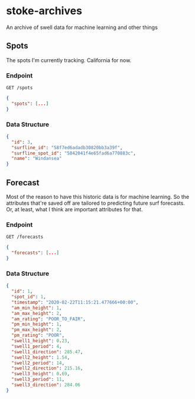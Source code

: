 # stoke-archives

An archive of swell data for machine learning and other things

## Spots

The spots I'm currently tracking. California for now.

### Endpoint

```
GET /spots
```

```json
{
  "spots": [...]
}
```

### Data Structure

```json
{
  "id": 3,
  "surfline_id": "58f7ed6adadb30820bb3a39f",
  "surfline_spot_id": "5842041f4e65fad6a770883c",
  "name": "Windansea"
}
```

## Forecast

Most of the reason to have this historic data is for machine learning. So the attributes that're saved off are tailored to predicting future surf forecasts. Or, at least, what I think are important attributes for that.

### Endpoint

```
GET /forecasts
```

```json
{
  "forecasts": [...]
}
```

### Data Structure

```json
{
  "id": 1,
  "spot_id": 1,
  "timestamp": "2020-02-22T11:15:21.477666+00:00",
  "am_min_height": 1,
  "am_max_height": 2,
  "am_rating": "POOR_TO_FAIR",
  "pm_min_height": 1,
  "pm_max_height": 2,
  "pm_rating": "POOR",
  "swell1_height": 0.23,
  "swell1_period": 4,
  "swell1_direction": 285.47,
  "swell2_height": 1.54,
  "swell2_period": 14,
  "swell2_direction": 215.16,
  "swell3_height": 0.69,
  "swell3_period": 11,
  "swell3_direction": 284.06
}
```
